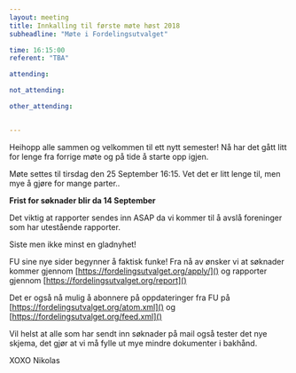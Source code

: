 ```yaml
---
layout: meeting
title: Innkalling til første møte høst 2018
subheadline: "Møte i Fordelingsutvalget"

time: 16:15:00
referent: "TBA"

attending:

not_attending:

other_attending:


---
```



Heihopp alle sammen og velkommen til ett nytt semester!
Nå har det gått litt for lenge fra forrige møte og på tide å starte opp igjen.

Møte settes til tirsdag den 25 September 16:15. Vet det er litt lenge til, men mye å gjøre for mange parter..

**Frist for søknader blir da 14 September**

Det viktig at rapporter sendes inn ASAP da vi kommer til å avslå foreninger som har utestående rapporter.

Siste men ikke minst en gladnyhet!

FU sine nye sider begynner å faktisk funke! Fra nå av ønsker vi at søknader kommer gjennom 
[https://fordelingsutvalget.org/apply/]()
og rapporter gjennom [https://fordelingsutvalget.org/report]()

Det er også nå mulig å abonnere på oppdateringer fra FU på [https://fordelingsutvalget.org/atom.xml]() og [https://fordelingsutvalget.org/feed.xml]()

Vil helst at alle som har sendt inn søknader på mail også tester det nye skjema, det gjør at vi må fylle ut mye mindre dokumenter i bakhånd.


XOXO Nikolas
